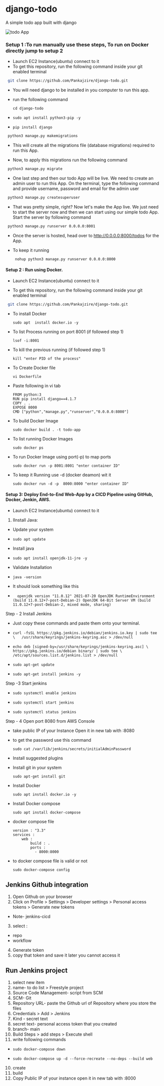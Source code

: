 

# django-todo
A simple todo app built with django

![todo App](https://raw.githubusercontent.com/shreys7/django-todo/develop/staticfiles/todoApp.png)
### Setup 1 :To run manually use these steps, To run on Docker directly jump to setup 2




* Launch EC2 Instance(ubuntu) connect to it 
* To get this repository, run the following command inside your git enabled terminal
```bash
 git clone https://github.com/Pankajzire/django-todo.git
```
* You will need django to be installed in you computer to run this app. 

* run the following command

      cd django-todo   
*
      sudo apt install python3-pip -y
*      
      pip install django
     
```bash
 python3 manage.py makemigrations
```

* This will create all the migrations file (database migrations) required to run this App.

* Now, to apply this migrations run the following command
```bash
 python3 manage.py migrate
```

* One last step and then our todo App will be live. We need to create an admin user to run this App. On the terminal, type the following command and provide username, password and email for the admin user
```bash
 python3 manage.py createsuperuser
```

* That was pretty simple, right? Now let's make the App live. We just need to start the server now and then we can start using our simple todo App. Start the server by following command

```bash
 python3 manage.py runserver 0.0.0.0:8001
```

* Once the server is hosted, head over to http://0.0.0.0:8000/todos for the App.
* To keep it running 

       nohup python3 manage.py runserver 0.0.0.0:8000

#### Setup 2 : Run using Docker. 
* Launch EC2 Instance(ubuntu) connect to it 
 
* To get this repository, run the following command inside your git enabled terminal

```bash
 git clone https://github.com/Pankajzire/django-todo.git
```
* To install Docker

      sudo apt  install docker.io -y

* To list Process running on port 8001 (if followed step 1)
    
      lsof -i:8001
    
* To kill the previous running (if followed step 1)

      kill "enter PID of the process"
    
* To Create Docker file

      vi Dockerfile

* Paste following in vi tab

      FROM python:3
      RUN pip install django==4.1.7
      COPY . .
      EXPOSE 8000
      CMD ["python","manage.py","runserver","0.0.0.0:8000"]

* To build Docker Image

      sudo docker build . -t todo-app

* To list running Docker Images

      sudo docker ps
      
* To run Docker Image using port(-p) to map ports

      sudo docker run -p 8001:8001 "enter container ID"
      
* To keep it Running use -d (docker deamon) wit it

      sudo docker run -d -p  8000:8000 "enter container ID"



#### Setup 3: Deploy End-to-End Web-App by a CICD Pipeline using GitHub, Docker, Jenkin, AWS.

* Launch EC2 Instance(ubuntu) connect to it 

1. IInstall Java:

* Update your system
 
 *     sudo apt update

* Install java

*     sudo apt install openjdk-11-jre -y

* Validate Installation

*     java -version

* It should look something like this

*       openjdk version "11.0.12" 2021-07-20 OpenJDK RuntimeEnvironment (build 11.0.12+7-post-Debian-2) OpenJDK 64-Bit Server VM (build 11.0.12+7-post-Debian-2, mixed mode, sharing)

Step - 2 Install Jenkins

* Just copy these commands and paste them onto your terminal.


*     curl -fsSL https://pkg.jenkins.io/debian/jenkins.io.key | sudo tee \   /usr/share/keyrings/jenkins-keyring.asc > /dev/null 
*     echo deb [signed-by=/usr/share/keyrings/jenkins-keyring.asc] \   https://pkg.jenkins.io/debian binary/ | sudo tee \   /etc/apt/sources.list.d/jenkins.list > /dev/null
*     sudo apt-get update 
*     sudo apt-get install jenkins -y


Step -3 Start jenkins

*     sudo systemctl enable jenkins
*     sudo systemctl start jenkins
*     sudo systemctl status jenkins

Step - 4 Open port 8080 from AWS Console

* take public IP of your Instance Open it in new tab with :8080

*  to get the password use this command
           
       sudo cat /var/lib/jenkins/secrets/initialAdminPassword
      
* Install suggested plugins

* Install git in your system     

      sudo apt-get install git
      
* Install Docker 

      sudo apt install docker.io -y

* Install Docker compose
      
      sudo apt install docker-compose

* docker compose file
      
      version : "3.3"
      services : 
          web : 
              build : .
              ports : 
                - 8000:8000


* to docker compose file is valid or not 

      sudo docker-compose config


## Jenkins Github integration 

1. Open Github on your browser
2. Click on Profile > Settings >  Developer settings >  Personal access tokens > Generate new tokens
* Note- jenkins-cicd
3. select :
* repo
* workflow
4. Generate token
5. copy that token and save it later you cannot access it

## Run Jenkins project

1. select new item 
2. name- to do list > Freestyle project
3. Source Code Management- script from SCM 
4. SCM- Git
5. Repository URL- paste the Github url of Repository where you store the files
6. Credentials > Add > Jenkins 
7. Kind - secret text
8. secret text- personal access token that you created
9. branch- main
10. Build Steps > add steps > Execute shell
11. write following commands 

    
*     sudo docker-compose down
*     sudo docker-compose up -d --force-recreate --no-deps --build web

10. create 
11. build
12. Copy Public IP of your instance open it in new tab with :8000

